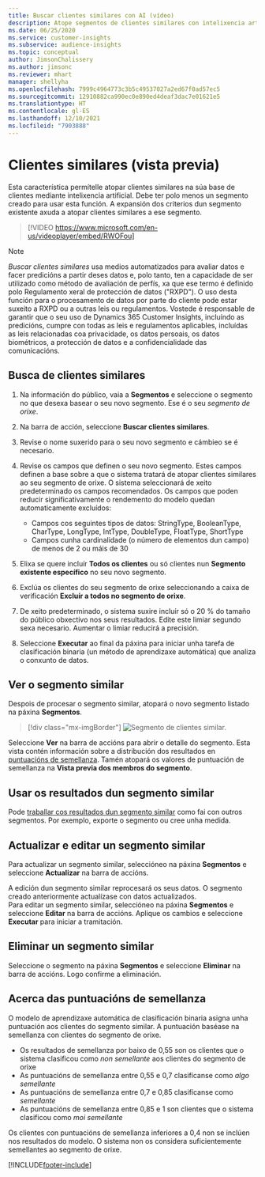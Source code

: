 ```yaml
---
title: Buscar clientes similares con AI (vídeo)
description: Atope segmentos de clientes similares con intelixencia artificial.
ms.date: 06/25/2020
ms.service: customer-insights
ms.subservice: audience-insights
ms.topic: conceptual
author: JimsonChalissery
ms.author: jimsonc
ms.reviewer: mhart
manager: shellyha
ms.openlocfilehash: 7999c4964773c3b5c49537027a2ed67f0ad57ec5
ms.sourcegitcommit: 12910882ca990ec0e890ed4deaf3dac7e01621e5
ms.translationtype: HT
ms.contentlocale: gl-ES
ms.lasthandoff: 12/10/2021
ms.locfileid: "7903888"
---
```

# <a name="similar-customers-preview"></a>Clientes similares (vista previa)

Esta característica permítelle atopar clientes similares na súa base de clientes mediante intelixencia artificial. Debe ter polo menos un segmento creado para usar esta función. A expansión dos criterios dun segmento existente axuda a atopar clientes similares a ese segmento.

> [!VIDEO https://www.microsoft.com/en-us/videoplayer/embed/RWOFou]

> [!NOTE]
> *Buscar clientes similares* usa medios automatizados para avaliar datos e facer predicións a partir deses datos e, polo tanto, ten a capacidade de ser utilizado como método de avaliación de perfís, xa que ese termo é definido polo Regulamento xeral de protección de datos ("RXPD"). O uso desta función para o procesamento de datos por parte do cliente pode estar suxeito a RXPD ou a outras leis ou regulamentos. Vostede é responsable de garantir que o seu uso de Dynamics 365 Customer Insights, incluíndo as predicións, cumpre con todas as leis e regulamentos aplicables, incluídas as leis relacionadas coa privacidade, os datos persoais, os datos biométricos, a protección de datos e a confidencialidade das comunicacións.

## <a name="finding-similar-customers"></a>Busca de clientes similares

1. Na información do público, vaia a **Segmentos** e seleccione o segmento no que desexa basear o seu novo segmento. Ese é o seu *segmento de orixe*.

1. Na barra de acción, seleccione **Buscar clientes similares**.

1. Revise o nome suxerido para o seu novo segmento e cámbieo se é necesario.

1. Revise os campos que definen o seu novo segmento. Estes campos definen a base sobre a que o sistema tratará de atopar clientes similares ao seu segmento de orixe. O sistema seleccionará de xeito predeterminado os campos recomendados.
  Os campos que poden reducir significativamente o rendemento do modelo quedan automaticamente excluídos:
  
   - Campos cos seguintes tipos de datos: StringType, BooleanType, CharType, LongType, IntType, DoubleType, FloatType, ShortType
   - Campos cunha cardinalidade (o número de elementos dun campo) de menos de 2 ou máis de 30

1. Elixa se quere incluír **Todos os clientes** ou só clientes nun **Segmento existente específico** no seu novo segmento.

1. Exclúa os clientes do seu segmento de orixe seleccionando a caixa de verificación **Excluír a todos no segmento de orixe**.

1. De xeito predeterminado, o sistema suxire incluír só o 20 % do tamaño do público obxectivo nos seus resultados. Edite este limiar segundo sexa necesario. Aumentar o limiar reducirá a precisión.

1. Seleccione **Executar** ao final da páxina para iniciar unha tarefa de clasificación binaria (un método de aprendizaxe automática) que analiza o conxunto de datos.

## <a name="view-the-similar-segment"></a>Ver o segmento similar

Despois de procesar o segmento similar, atopará o novo segmento listado na páxina **Segmentos**.

> [!div class="mx-imgBorder"]
> ![Segmento de clientes similar.](media/expanded-segment.png "Segmento de clientes similar")

Seleccione **Ver** na barra de accións para abrir o detalle do segmento. Esta vista contén información sobre a distribución dos resultados en [puntuacións de semellanza](#about-similarity-scores). Tamén atopará os valores de puntuación de semellanza na **Vista previa dos membros do segmento**.

## <a name="use-the-output-of-a-similar-segment"></a>Usar os resultados dun segmento similar

Pode [traballar cos resultados dun segmento similar](segments.md) como fai con outros segmentos. Por exemplo, exporte o segmento ou cree unha medida.

## <a name="refresh-and-edit-a-similar-segment"></a>Actualizar e editar un segmento similar

Para actualizar un segmento similar, seleccióneo na páxina **Segmentos** e seleccione **Actualizar** na barra de accións.

A edición dun segmento similar reprocesará os seus datos. O segmento creado anteriormente actualízase con datos actualizados.    
Para editar un segmento similar, seleccióneo na páxina **Segmentos** e seleccione **Editar** na barra de accións. Aplique os cambios e seleccione **Executar** para iniciar a tramitación.

## <a name="delete-a-similar-segment"></a>Eliminar un segmento similar

Seleccione o segmento na páxina **Segmentos** e seleccione **Eliminar** na barra de accións. Logo confirme a eliminación.

## <a name="about-similarity-scores"></a>Acerca das puntuacións de semellanza

O modelo de aprendizaxe automática de clasificación binaria asigna unha puntuación aos clientes do segmento similar. A puntuación baséase na semellanza con clientes do segmento de orixe.

- Os resultados de semellanza por baixo de 0,55 son os clientes que o sistema clasificou como *non semellante* aos clientes do segmento de orixe
- As puntuacións de semellanza entre 0,55 e 0,7 clasifícanse como *algo semellante*
- As puntuacións de semellanza entre 0,7 e 0,85 clasifícanse como *semellante*
- As puntuacións de semellanza entre 0,85 e 1 son clientes que o sistema clasificou como *moi semellante*

Os clientes con puntuacións de semellanza inferiores a 0,4 non se inclúen nos resultados do modelo. O sistema non os considera suficientemente semellantes ao segmento de orixe.


[!INCLUDE[footer-include](../includes/footer-banner.md)]